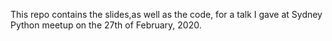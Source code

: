 This repo contains the slides,as well as the code, for a talk I gave at Sydney Python meetup on the 27th of February, 2020.
